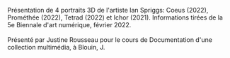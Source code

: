 Présentation de 4 portraits 3D de l'artiste Ian Spriggs: Coeus (2022), Prométhée (2022), Tetrad (2022) et Ichor (2021). Informations tirées de la 5e Biennale d'art numérique, février 2022. 
<br>
<br>Présenté par Justine Rousseau pour le cours de Documentation d'une collection multimédia, à Blouin, J.
